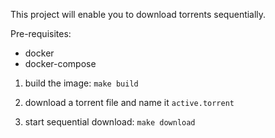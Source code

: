 This project will enable you to download torrents sequentially.

Pre-requisites:
 - docker
 - docker-compose


1. build the image: `make build`

2. download a torrent file and name it `active.torrent`

3. start sequential download: `make download`

